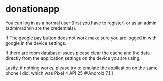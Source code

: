 # donationapp

You can log in as a normal user (first you have to register)
or as an admin (admin/admin are the credentials).

If The google pay button does not work make sure you are logged in with google
in the device settings.

If there are room database issues please clear the cache and the data directly 
from the application settings on the device you are using.

Lastly, if nothing works, please try to emulate the application on the same phone I did, which
was Pixel 4 API 25 @Android 7.1.1
